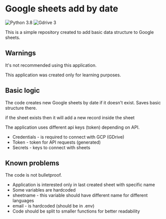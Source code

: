 # Google sheets add by date

![Python 3.8](https://img.shields.io/badge/Python-3.8-green)
![Gdrive 3](https://img.shields.io/badge/GDrive_api-v3-green)

This is a simple repository created to add basic data structure to Google sheets.

## Warnings

It's not recommended using this application. 

This application was created only for learning purposes.

## Basic logic

The code creates new Google sheets by date if it doesn't exist. Saves basic structure there.

if the sheet exists then it will add a new record inside the sheet

The application uses different api keys (token) depending on API.
- Credentials - is required to connect with GCP (GDrive)
- Token - token for API requests (generated)
- Secrets - keys to connect with sheets

## Known problems

The code is not bulletproof. 
 
- Application is interested only in last created sheet with specific name
- Some variables are hardcoded
- sheetname - this variable should have different name for different languages
- email - is hardcoded (should be in .env)
- Code should be split to smaller functions for better readability 
